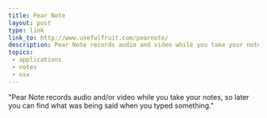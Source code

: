 ```yaml
---
title: Pear Note
layout: post
type: link
link_to: http://www.usefulfruit.com/pearnote/
description: Pear Note records audio and video while you take your notes
topics:
 - applications
 - notes
 - osx
---
```

"Pear Note records audio and/or video while you take your notes, so later you can find what was being said when you typed something."